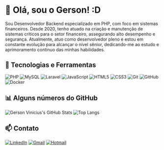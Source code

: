 # 👋 Olá, sou o Gerson! :D

Sou Desenvolvedor Backend especializado em PHP, com foco em sistemas financeiros. Desde 2020, tenho atuado na criação e manutenção de sistemas críticos para o setor financeiro, assegurando alto desempenho e segurança. Atualmente, atuo como desenvolvedor pleno e estou em constante evolução para alcançar o nível sênior, dedicando-me ao estudo e aprimoramento contínuo das minhas habilidades.

## 🔧 Tecnologias e Ferramentas
![PHP](https://img.shields.io/badge/-PHP-777BB4?style=flat-square&logo=php&logoColor=white)
![MySQL](https://img.shields.io/badge/-MySQL-4479A1?style=flat-square&logo=mysql&logoColor=white)
![Laravel](https://img.shields.io/badge/-Laravel-FF2D20?style=flat-square&logo=laravel&logoColor=white)
![JavaScript](https://img.shields.io/badge/-JavaScript-F7DF1E?style=flat-square&logo=javascript&logoColor=black)
![HTML5](https://img.shields.io/badge/-HTML5-E34F26?style=flat-square&logo=html5&logoColor=white)
![CSS3](https://img.shields.io/badge/-CSS3-1572B6?style=flat-square&logo=css3)
![Git](https://img.shields.io/badge/-Git-F05032?style=flat-square&logo=git&logoColor=white)
![GitHub](https://img.shields.io/badge/-GitHub-181717?style=flat-square&logo=github)
![Docker](https://img.shields.io/badge/-Docker-2496ED?style=flat-square&logo=docker&logoColor=white)

## 📊 Alguns números do GitHub

![Gerson Vinicius's GitHub Stats](https://github-readme-stats.vercel.app/api?username=gersonvinicius&show_icons=true&theme=radical)
![Top Langs](https://github-readme-stats.vercel.app/api/top-langs/?username=gersonvinicius&layout=compact&theme=radical)

## 📫 Contato
[![LinkedIn](https://img.shields.io/badge/-LinkedIn-0077B5?style=flat-square&logo=linkedin&logoColor=white)](https://www.linkedin.com/in/gerson-vinicius/)
[![Gmail](https://img.shields.io/badge/-Gmail-D14836?style=flat-square&logo=gmail&logoColor=white)](mailto:geehffi@gmail.com)
[![Hotmail](https://img.shields.io/badge/-Hotmail-0078D4?style=flat-square&logo=microsoft-outlook&logoColor=white)](mailto:vini_gerson@hotmail.com)
